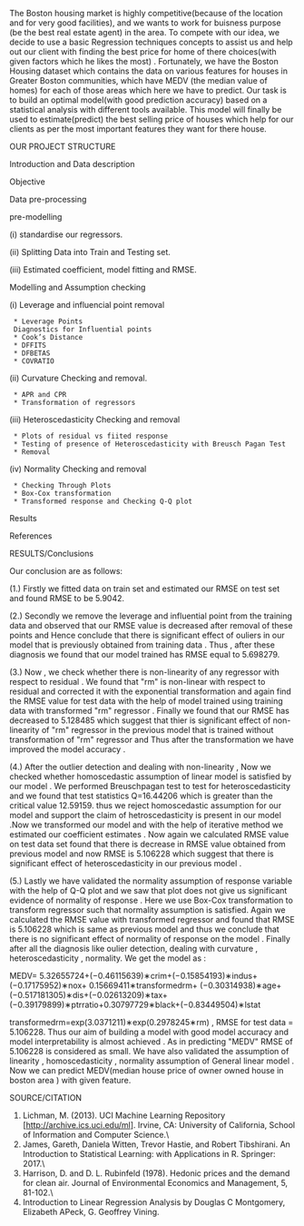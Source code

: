 The Boston housing market is highly competitive(because of the location and for very good facilities), and we wants to work for buisness purpose (be the best real estate agent) in the area. To compete with our idea, we decide to use a basic Regression techniques concepts to assist us and help out our client with finding the best price for home of there choices(with given factors which he likes the most) . Fortunately, we have the Boston Housing dataset which contains the data on various features for houses in Greater Boston communities, which have MEDV (the median value of homes) for each of those areas which here we have to predict. Our task is to build an optimal model(with good prediction accuracy) based on a statistical analysis with different tools available. This model will finally be used to estimate(predict) the best selling price of houses which help for our clients as per the most important features they want for there house.

OUR PROJECT STRUCTURE

Introduction and Data description

Objective

Data pre-processing

pre-modelling

(i) standardise our regressors.

(ii) Splitting Data into Train and Testing set.

(iii) Estimated coefficient, model fitting and RMSE.

Modelling and Assumption checking

(i) Leverage and influencial point removal

     * Leverage Points
     Diagnostics for Influential points
     * Cook’s Distance
     * DFFITS
     * DFBETAS
     * COVRATIO
(ii) Curvature Checking and removal.

     * APR and CPR
     * Transformation of regressors
(iii) Heteroscedasticity Checking and removal

     * Plots of residual vs fiited response
     * Testing of presence of Heteroscedasticity with Breusch Pagan Test
     * Removal
(iv) Normality Checking and removal

     * Checking Through Plots
     * Box-Cox transformation
     * Transformed response and Checking Q-Q plot             
Results

References

RESULTS/Conclusions

Our conclusion are as follows:

(1.) Firstly we fitted data on train set and estimated our RMSE on test set and found RMSE to be 5.9042.

(2.) Secondly we remove the leverage and influential point from the training data and observed that our RMSE value is decreased after removal of these points and Hence conclude that there is significant effect of ouliers in our model that is previously obtained from training data . Thus , after these diagnosis we found that our model trained has RMSE equal to 5.698279.

(3.) Now , we check whether there is non-linearity of any regressor with respect to residual . We found that "rm" is non-linear with respect to residual and corrected it with the exponential transformation and again find the RMSE value for test data with the help of model trained using training data with transformed "rm" regressor . Finally we found that our RMSE has decreased to 5.128485 which suggest that thier is significant effect of non-linearity of "rm" regressor in the previous model that is trained without transformation of "rm" regressor and Thus after the transformation we have improved the model accuracy .

(4.) After the outlier detection and dealing with non-linearity , Now we checked whether homoscedastic assumption of linear model is satisfied by our model . We performed Breuschpagan test to test for heteroscedasticity and we found that test statistics Q=16.44206 which is greater than the critical value 12.59159. thus we reject homoscedastic assumption for our model and support the claim of hetroscedasticity is present in our model .Now we transformed our model and with the help of iterative method we estimated our coefficient estimates . Now again we calculated RMSE value on test data set found that there is decrease in RMSE value obtained from previous model and now RMSE is 5.106228 which suggest that there is significant effect of heteroscedasticity in our previous model .

(5.) Lastly we have validated the normality assumption of response variable with the help of Q-Q plot and we saw that plot does not give us significant evidence of normality of response . Here we use Box-Cox transformation to transform regressor such that normality assumption is satisfied. Again we calculated the RMSE value with transformed regressor and found that RMSE is 5.106228 which is same as previous model and thus we conclude that there is no significant effect of normality of response on the model . Finally after all the diagnosis like oulier detection, dealing with curvature , heteroscedasticity , normality. We get the model as :

MEDV= 5.32655724+(−0.46115639)∗crim+(−0.15854193)∗indus+(−0.17175952)∗nox+ 0.15669411∗transformedrm+ (−0.30314938)∗age+ (−0.517181305)∗dis+(−0.02613209)∗tax+(−0.39179899)∗ptrratio+0.30797729∗black+(−0.83449504)∗lstat

transformedrm=exp(3.0371211)∗exp(0.2978245∗rm) , RMSE for test data = 5.106228. Thus our aim of building a model with good model accuracy and model interpretability is almost achieved . As in predicting "MEDV" RMSE of 5.106228 is considered as small. We have also validated the assumption of linearity , homoscedasticity , normality assumption of General linear model . Now we can predict MEDV(median house price of owner owned house in boston area ) with given feature.

SOURCE/CITATION

   1.   Lichman, M. (2013). UCI Machine Learning Repository [http://archive.ics.uci.edu/ml]. Irvine, CA: University of California, School of Information 
        and Computer Science.\\
   2.   James, Gareth, Daniela Witten, Trevor Hastie, and Robert Tibshirani. An Introduction to Statistical Learning: with Applications in
        R. Springer: 2017.\\
   3.   Harrison, D. and D. L. Rubinfeld (1978). Hedonic prices and the demand for clean air. Journal of Environmental Economics and 
         Management, 5, 81-102.\\
   4.   Introduction to Linear Regression Analysis by Douglas C Montgomery, Elizabeth APeck, G. Geoffrey Vining.
